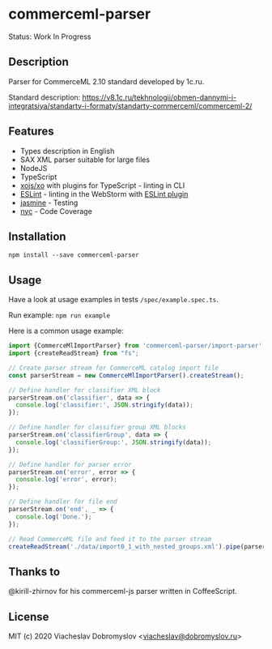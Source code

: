 # commerceml-parser

Status: Work In Progress

## Description

Parser for CommerceML 2.10 standard developed by 1c.ru.

Standard description: https://v8.1c.ru/tekhnologii/obmen-dannymi-i-integratsiya/standarty-i-formaty/standarty-commerceml/commerceml-2/

## Features

* Types description in English
* SAX XML parser suitable for large files
* NodeJS
* TypeScript
* [xojs/xo](https://github.com/xojs/xo) with plugins for TypeScript - linting in CLI
* [ESLint](https://github.com/eslint/eslint) - linting in the WebStorm with [ESLint plugin](https://plugins.jetbrains.com/plugin/7494-eslint)
* [jasmine](https://github.com/jasmine/jasmine) - Testing
* [nyc](https://github.com/istanbuljs/nyc) - Code Coverage

## Installation

```
npm install --save commerceml-parser
```

## Usage

Have a look at usage examples in tests `/spec/example.spec.ts`.

Run example: `npm run example`

Here is a common usage example:

```typescript
import {CommerceMlImportParser} from 'commerceml-parser/import-parser';
import {createReadStream} from "fs";

// Create parser stream for CommerceML catalog import file
const parserStream = new CommerceMlImportParser().createStream();

// Define handler for classifier XML block
parserStream.on('classifier', data => {
  console.log('classifier:', JSON.stringify(data));
});

// Define handler for classifier group XML blocks
parserStream.on('classifierGroup', data => {
  console.log('classifierGroup:', JSON.stringify(data));
});

// Define handler for parser error
parserStream.on('error', error => {
  console.log('error', error);
});

// Define handler for file end
parserStream.on('end', _ => {
  console.log('Done.');    
});

// Read CommerceML file and feed it to the parser stream
createReadStream('./data/import0_1_with_nested_groups.xml').pipe(parserStream);
``` 

## Thanks to

@kirill-zhirnov for his commerceml-js parser written in CoffeeScript.

## License

MIT (c) 2020 Viacheslav Dobromyslov <<viacheslav@dobromyslov.ru>>
